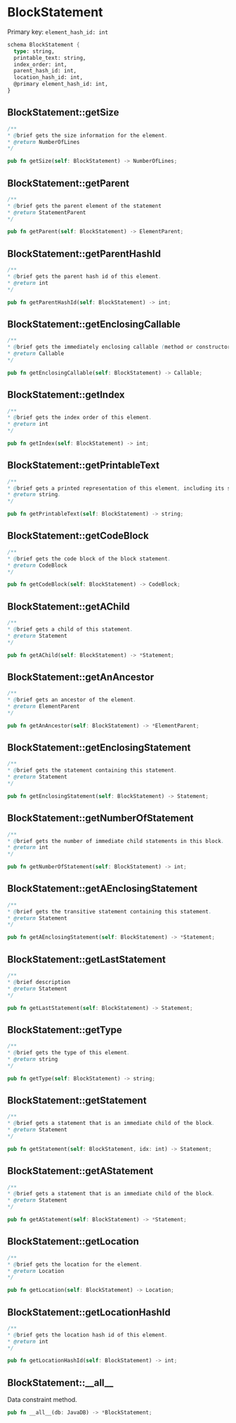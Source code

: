 # BlockStatement

Primary key: `element_hash_id: int`

```rust
schema BlockStatement {
  type: string,
  printable_text: string,
  index_order: int,
  parent_hash_id: int,
  location_hash_id: int,
  @primary element_hash_id: int,
}
```
## BlockStatement::getSize

```java
/**
* @brief gets the size information for the element.
* @return NumberOfLines
*/
```
```rust
pub fn getSize(self: BlockStatement) -> NumberOfLines;
```
## BlockStatement::getParent

```java
/**
* @brief gets the parent element of the statement
* @return StatementParent 
*/
```
```rust
pub fn getParent(self: BlockStatement) -> ElementParent;
```
## BlockStatement::getParentHashId

```java
/**
* @brief gets the parent hash id of this element.
* @return int
*/
```
```rust
pub fn getParentHashId(self: BlockStatement) -> int;
```
## BlockStatement::getEnclosingCallable

```java
/**
* @brief gets the immediately enclosing callable (method or constructor) whose body contains this statement.
* @return Callable 
*/
```
```rust
pub fn getEnclosingCallable(self: BlockStatement) -> Callable;
```
## BlockStatement::getIndex

```java
/**
* @brief gets the index order of this element.
* @return int
*/
```
```rust
pub fn getIndex(self: BlockStatement) -> int;
```
## BlockStatement::getPrintableText

```java
/**
* @brief gets a printed representation of this element, including its structure where applicable.
* @return string.
*/
```
```rust
pub fn getPrintableText(self: BlockStatement) -> string;
```
## BlockStatement::getCodeBlock

```java
/**
* @brief gets the code block of the block statement.
* @return CodeBlock 
*/
```
```rust
pub fn getCodeBlock(self: BlockStatement) -> CodeBlock;
```
## BlockStatement::getAChild

```java
/**
* @brief gets a child of this statement.
* @return Statement 
*/
```
```rust
pub fn getAChild(self: BlockStatement) -> *Statement;
```
## BlockStatement::getAnAncestor

```java
/**
* @brief gets an ancestor of the element.
* @return ElementParent 
*/
```
```rust
pub fn getAnAncestor(self: BlockStatement) -> *ElementParent;
```
## BlockStatement::getEnclosingStatement

```java
/**
* @brief gets the statement containing this statement.
* @return Statement 
*/
```
```rust
pub fn getEnclosingStatement(self: BlockStatement) -> Statement;
```
## BlockStatement::getNumberOfStatement

```java
/**
* @brief gets the number of immediate child statements in this block.
* @return int 
*/
```
```rust
pub fn getNumberOfStatement(self: BlockStatement) -> int;
```
## BlockStatement::getAEnclosingStatement

```java
/**
* @brief gets the transitive statement containing this statement.
* @return Statement 
*/
```
```rust
pub fn getAEnclosingStatement(self: BlockStatement) -> *Statement;
```
## BlockStatement::getLastStatement

```java
/**
* @brief description
* @return Statement 
*/
```
```rust
pub fn getLastStatement(self: BlockStatement) -> Statement;
```
## BlockStatement::getType

```java
/**
* @brief gets the type of this element.
* @return string
*/
```
```rust
pub fn getType(self: BlockStatement) -> string;
```
## BlockStatement::getStatement

```java
/**
* @brief gets a statement that is an immediate child of the block.
* @return Statement 
*/
```
```rust
pub fn getStatement(self: BlockStatement, idx: int) -> Statement;
```
## BlockStatement::getAStatement

```java
/**
* @brief gets a statement that is an immediate child of the block.
* @return Statement 
*/
```
```rust
pub fn getAStatement(self: BlockStatement) -> *Statement;
```
## BlockStatement::getLocation

```java
/**
* @brief gets the location for the element.
* @return Location
*/
```
```rust
pub fn getLocation(self: BlockStatement) -> Location;
```
## BlockStatement::getLocationHashId

```java
/**
* @brief gets the location hash id of this element.
* @return int
*/
```
```rust
pub fn getLocationHashId(self: BlockStatement) -> int;
```
## BlockStatement::\_\_all\_\_

Data constraint method.

```rust
pub fn __all__(db: JavaDB) -> *BlockStatement;
```
